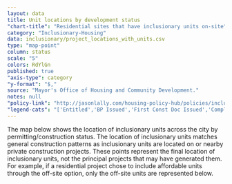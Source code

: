 ```yaml
---
layout: data
title: Unit locations by development status
"chart-title": "Residential sites that have inclusionary units on-site"
category: "Inclusionary-Housing"
data: inclusionary/project_locations_with_units.csv
type: "map-point"
column: status
scale: "5"
colors: RdYlGn
published: true
"axis-type": category
"y-format": "$,"
source: "Mayor's Office of Housing and Community Development."
notes: null
"policy-link": "http://jasonlally.com/housing-policy-hub/policies/inclusionary-housing/"
"legend-cats": "['Entitled','BP Issued','First Const Doc Issued','Completed']"
---
```


The map below shows the location of inclusionary units across the city by permitting/construction status. The location of inclusionary units matches general construction patterns as inclusionary units are located on or nearby private construction projects. These points represent the final location of inclusionary units, not the principal projects that may have generated them. For example, if a residential project chose to include affordable units through the off-site option, only the off-site units are represented below.